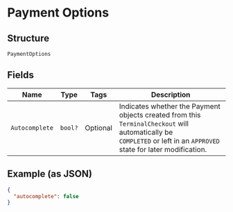 
# Payment Options

## Structure

`PaymentOptions`

## Fields

| Name | Type | Tags | Description |
|  --- | --- | --- | --- |
| `Autocomplete` | `bool?` | Optional | Indicates whether the Payment objects created from this `TerminalCheckout` will automatically be<br>`COMPLETED` or left in an `APPROVED` state for later modification. |

## Example (as JSON)

```json
{
  "autocomplete": false
}
```

